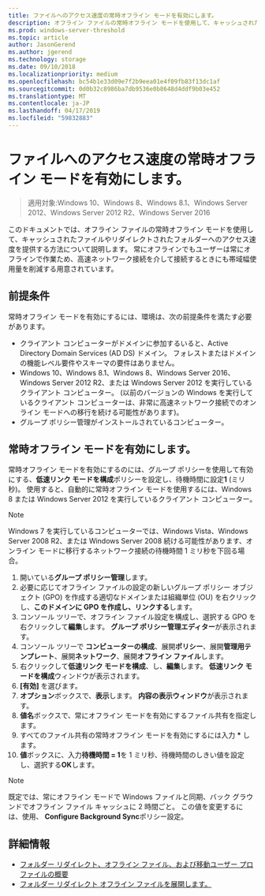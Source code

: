 ```yaml
---
title: ファイルへのアクセス速度の常時オフライン モードを有効にします。
description: オフライン ファイルの常時オフライン モードを使用して、キャッシュされたファイルやリダイレクトされたフォルダーへのアクセス速度を提供する方法。
ms.prod: windows-server-threshold
ms.topic: article
author: JasonGerend
ms.author: jgerend
ms.technology: storage
ms.date: 09/10/2018
ms.localizationpriority: medium
ms.openlocfilehash: bc54b1e33d09e7f2b9eea01e4f09fb83f13dc1af
ms.sourcegitcommit: 0d0b32c8986ba7db9536e0b8648d4ddf9b03e452
ms.translationtype: MT
ms.contentlocale: ja-JP
ms.lasthandoff: 04/17/2019
ms.locfileid: "59832883"
---
```

# <a name="enable-always-offline-mode-for-faster-access-to-files"></a>ファイルへのアクセス速度の常時オフライン モードを有効にします。

>適用対象:Windows 10、Windows 8、Windows 8.1、Windows Server 2012、Windows Server 2012 R2、Windows Server 2016

このドキュメントでは、オフライン ファイルの常時オフライン モードを使用して、キャッシュされたファイルやリダイレクトされたフォルダーへのアクセス速度を提供する方法について説明します。 常にオフラインでもユーザーは常にオフラインで作業ため、高速ネットワーク接続を介して接続するときにも帯域幅使用量を削減する用意されています。

## <a name="prerequisites"></a>前提条件

常時オフライン モードを有効にするには、環境は、次の前提条件を満たす必要があります。

- クライアント コンピューターがドメインに参加するいると、Active Directory Domain Services (AD DS) ドメイン。 フォレストまたはドメインの機能レベル要件やスキーマの要件はありません。
- Windows 10、Windows 8.1、Windows 8、Windows Server 2016、Windows Server 2012 R2、または Windows Server 2012 を実行しているクライアント コンピューター。 (以前のバージョンの Windows を実行しているクライアント コンピューターは、非常に高速ネットワーク接続でのオンライン モードへの移行を続ける可能性があります)。
- グループ ポリシー管理がインストールされているコンピューター。

## <a name="enable-always-offline-mode"></a>常時オフライン モードを有効にします。

常時オフライン モードを有効にするのには、グループ ポリシーを使用して有効にする、**低速リンク モードを構成**ポリシーを設定し、待機時間に設定**1** (ミリ秒)。 使用すると、自動的に常時オフライン モードを使用するには、Windows 8 または Windows Server 2012 を実行しているクライアント コンピューター。

>[!NOTE]
>Windows 7 を実行しているコンピューターでは、Windows Vista、Windows Server 2008 R2、または Windows Server 2008 続ける可能性があります、オンライン モードに移行するネットワーク接続の待機時間 1 ミリ秒を下回る場合。

1. 開いている**グループ ポリシー管理**します。
2. 必要に応じてオフライン ファイルの設定の新しいグループ ポリシー オブジェクト (GPO) を作成する適切なドメインまたは組織単位 (OU) を右クリックし、**このドメインに GPO を作成し、リンクする**します。
3. コンソール ツリーで、オフライン ファイル設定を構成し、選択する GPO を右クリックして**編集**します。 **グループ ポリシー管理エディター**が表示されます。
4. コンソール ツリーで **コンピューターの構成**、展開**ポリシー**、展開**管理用テンプレート**、展開**ネットワーク**、展開**オフライン ファイル**します。
5. 右クリックして**低速リンク モードを構成**、し、**編集**します。 **低速リンク モードを構成**ウィンドウが表示されます。
6. **[有効]** を選びます。
7. **オプション**ボックスで、**表示**します。 **内容の表示ウィンドウ**が表示されます。
8. **値名**ボックスで、常にオフライン モードを有効にするファイル共有を指定します。
9. すべてのファイル共有の常時オフライン モードを有効にするには入力 **\*** します。
10. **値**ボックスに、入力**待機時間 = 1**を 1 ミリ秒、待機時間のしきい値を設定し、選択する**OK**します。

>[!NOTE]
>既定では、常にオフライン モードで Windows ファイルと同期、バック グラウンドでオフライン ファイル キャッシュに 2 時間ごと。 この値を変更するには、使用、 **Configure Background Sync**ポリシー設定。

## <a name="more-information"></a>詳細情報

* [フォルダー リダイレクト、オフライン ファイル、および移動ユーザー プロファイルの概要](folder-redirection-rup-overview.md)
* [フォルダー リダイレクト オフライン ファイルを展開します。](deploy-folder-redirection.md)